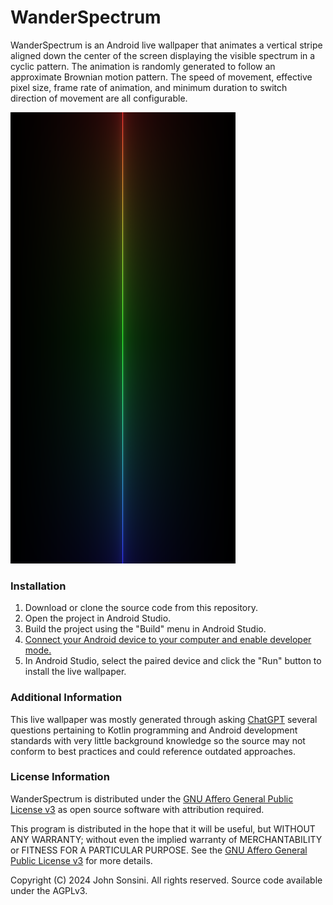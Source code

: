 # WanderSpectrum
WanderSpectrum is an Android live wallpaper that animates a vertical stripe aligned down the center of the screen displaying the visible spectrum in a cyclic pattern.  The animation is randomly generated to follow an approximate Brownian motion pattern.  The speed of movement, effective pixel size, frame rate of animation, and minimum duration to switch direction of movement are all configurable.

![Screenshot](https://github.com/jsonsini/wander-spectrum/blob/main/screenshot.png?raw=true/)

### Installation
1. Download or clone the source code from this repository.
2. Open the project in Android Studio.
3. Build the project using the "Build" menu in Android Studio.
4. [Connect your Android device to your computer and enable developer mode.](https://developer.android.com/studio/command-line/adb#connect-to-a-device-over-wi-fi)
5. In Android Studio, select the paired device and click the "Run" button to install the live wallpaper.

### Additional Information
This live wallpaper was mostly generated through asking [ChatGPT](https://chat.openai.com/chat) several questions pertaining to Kotlin programming and Android development standards with very little background knowledge so the source may not conform to best practices and could reference outdated approaches.

### License Information
WanderSpectrum is distributed under the [GNU Affero General Public License v3](https://www.gnu.org/licenses/agpl.html) as open source software with attribution required.

This program is distributed in the hope that it will be useful, but WITHOUT ANY WARRANTY; without even the implied warranty of
MERCHANTABILITY or FITNESS FOR A PARTICULAR PURPOSE.  See the [GNU Affero General Public License v3](https://www.gnu.org/licenses/agpl.html) for more details.

Copyright (C) 2024 John Sonsini.  All rights reserved.  Source code available under the AGPLv3.